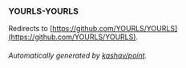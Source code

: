 ### YOURLS-YOURLS

Redirects to [https://github.com/YOURLS/YOURLS](https://github.com/YOURLS/YOURLS).

###### Automatically generated by [kashav/point](https://github.com/kashav/point).
